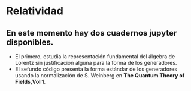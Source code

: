 # Relatividad

## En este momento hay dos cuadernos jupyter disponibles.

* El primero, estudia la representación fundamental del álgebra de Lorentz sin justificación alguna para la forma de los generadores.
* El sefundo código presenta la forma estándar de los generadores usando la normalización de S. Weinberg en **The Quantum Theory of Fields,Vol 1**. 
